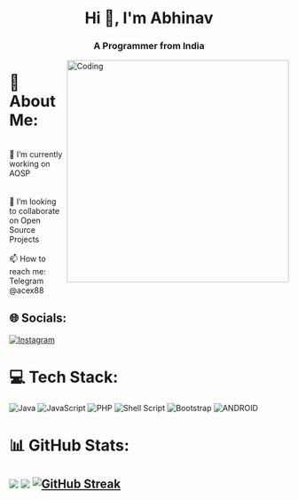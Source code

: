 <h1 align="center">Hi 👋, I'm Abhinav </h1>
<h3 align="center">A Programmer from India</h3>

<img align="right" alt="Coding" width="400" src="https://user-images.githubusercontent.com/55389276/140866485-8fb1c876-9a8f-4d6a-98dc-08c4981eaf70.gif">

# 💫 About Me:
<br>🔭 I’m currently working on AOSP<br><br><br>👯 I’m looking to collaborate on Open Source Projects<br><br>📫 How to reach me: Telegram @acex88
## 🌐 Socials:
 [![Instagram](https://img.shields.io/badge/Instagram-%23E4405F.svg?logo=Instagram&logoColor=white)](https://instagram.com/acexxcv69) 
# 💻 Tech Stack:
![Java](https://img.shields.io/badge/java-%23ED8B00.svg?style=for-the-badge&logo=java&logoColor=white)
![JavaScript](https://img.shields.io/badge/javascript-%23323330.svg?style=flat&logo=javascript&logoColor=%23F7DF1E)
![PHP](https://img.shields.io/badge/php-%23777BB4.svg?style=flat&logo=php&logoColor=white)
![Shell Script](https://img.shields.io/badge/shell_script-%23121011.svg?style=flat&logo=gnu-bash&logoColor=white)
![Bootstrap](https://img.shields.io/badge/bootstrap-%23563D7C.svg?style=flat&logo=bootstrap&logoColor=white)
![ANDROID](https://img.shields.io/badge/android-%2320232a.svg?style=flat&logo=android&logoColor=%a4c639)
# 📊 GitHub Stats:
![](https://github-readme-stats.vercel.app/api/top-langs/?username=acex88&theme=dark&hide_border=false&include_all_commits=false&count_private=false&layout=compact)
[![](https://visitcount.itsvg.in/api?id=raizel69&label=Profile%20Views&color=4&icon=9&pretty=false)](https://visitcount.itsvg.in) 
[![GitHub Streak](https://streak-stats.demolab.com?user=acex88&hide_border=true&date_format=j%20M%5B%20Y%5D)](https://git.io/streak-stats)
---
<!-- Proudly created with GPRM ( https://gprm.itsvg.in ) -->

   

 
